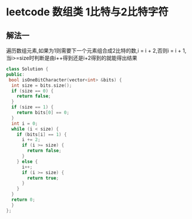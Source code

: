 # leetcode 数组类 1比特与2比特字符

## 解法一

遍历数组元素,如果为1则需要下一个元素组合成2比特的数,i = i + 2,否则i = i + 1,当i>=size时判断是由i++得到还是i+2得到的就能得出结果

```c++
class Solution {
public:
 bool isOneBitCharacter(vector<int> &bits) {
  int size = bits.size();
  if (size == 0) {
    return false;
  }
  if (size == 1) {
    return bits[0] == 0;
  }
  int i = 0;
  while (i < size) {
    if (bits[i] == 1) {
      i += 2;
      if (i >= size) {
        return false;
      }
    } else {
      i++;
      if (i >= size) {
        return true;
      }
    }
  }
  return 0;
  }
};
```
